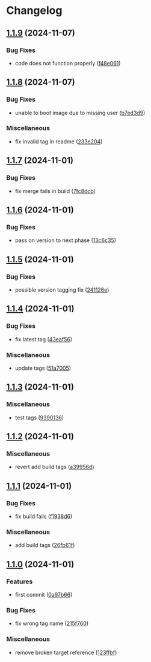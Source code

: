 # Changelog

## [1.1.9](https://github.com/segadora/solar-assistant-browser-automation/compare/v1.1.8...v1.1.9) (2024-11-07)


### Bug Fixes

* code does not function properly ([f48e061](https://github.com/segadora/solar-assistant-browser-automation/commit/f48e0615ceb9850af623d06718c327c2530c24ae))

## [1.1.8](https://github.com/segadora/solar-assistant-browser-automation/compare/v1.1.7...v1.1.8) (2024-11-07)


### Bug Fixes

* unable to boot image due to missing user ([b7ed3d9](https://github.com/segadora/solar-assistant-browser-automation/commit/b7ed3d9de2faa5af4cd651585e70f63cfed6d141))


### Miscellaneous

* fix invalid tag in readme ([233e204](https://github.com/segadora/solar-assistant-browser-automation/commit/233e204f1c406d711df5fe327380e5b380e2089d))

## [1.1.7](https://github.com/segadora/solar-assistant-browser-automation/compare/v1.1.6...v1.1.7) (2024-11-01)


### Bug Fixes

* fix merge fails in build ([7fc8dcb](https://github.com/segadora/solar-assistant-browser-automation/commit/7fc8dcb88de1fd668e7b3aa53d475fe4a0af607a))

## [1.1.6](https://github.com/segadora/solar-assistant-browser-automation/compare/v1.1.5...v1.1.6) (2024-11-01)


### Bug Fixes

* pass on version to next phase ([13c6c35](https://github.com/segadora/solar-assistant-browser-automation/commit/13c6c35602aac007189264a37096319edbf50c9a))

## [1.1.5](https://github.com/segadora/solar-assistant-browser-automation/compare/v1.1.4...v1.1.5) (2024-11-01)


### Bug Fixes

* possible version tagging fix ([241126e](https://github.com/segadora/solar-assistant-browser-automation/commit/241126ed6011dd60e512468a37cccc9a0b804ec3))

## [1.1.4](https://github.com/segadora/solar-assistant-browser-automation/compare/v1.1.3...v1.1.4) (2024-11-01)


### Bug Fixes

* fix latest tag ([43eaf56](https://github.com/segadora/solar-assistant-browser-automation/commit/43eaf565bd4b74bae0d7a1b9d57101efa34d2e57))


### Miscellaneous

* update tags ([51a7005](https://github.com/segadora/solar-assistant-browser-automation/commit/51a700582292eb3525190546f5018ba4032d295b))

## [1.1.3](https://github.com/segadora/solar-assistant-browser-automation/compare/v1.1.2...v1.1.3) (2024-11-01)


### Miscellaneous

* test tags ([9390136](https://github.com/segadora/solar-assistant-browser-automation/commit/9390136981a3b2ca4e7663366a2f0d6e00f4c1e9))

## [1.1.2](https://github.com/segadora/solar-assistant-browser-automation/compare/v1.1.1...v1.1.2) (2024-11-01)


### Miscellaneous

* revert add build tags ([a39956d](https://github.com/segadora/solar-assistant-browser-automation/commit/a39956d36829a79a7c3005ed18e9480919736b31))

## [1.1.1](https://github.com/segadora/solar-assistant-browser-automation/compare/v1.1.0...v1.1.1) (2024-11-01)


### Bug Fixes

* fix build fails ([f1938d6](https://github.com/segadora/solar-assistant-browser-automation/commit/f1938d609cb5103c3bd0f27d3fd3490b61113ae4))


### Miscellaneous

* add build tags ([26fb61f](https://github.com/segadora/solar-assistant-browser-automation/commit/26fb61fa9c9b2a1a1d654ea0731b5a355c7d66b4))

## [1.1.0](https://github.com/segadora/solar-assistant-browser-automation/compare/v1.0.0...v1.1.0) (2024-11-01)


### Features

* first commit ([0a97b66](https://github.com/segadora/solar-assistant-browser-automation/commit/0a97b6651cc76af8ccaf9737b411ae7ddd13b59b))


### Bug Fixes

* fix wrong tag name ([215f760](https://github.com/segadora/solar-assistant-browser-automation/commit/215f76057fbb55aeccc2aed10b4ef357383e01f4))


### Miscellaneous

* remove broken target reference ([123ffbf](https://github.com/segadora/solar-assistant-browser-automation/commit/123ffbf65730a9dcaf34a4a37c4a30834bb76853))
